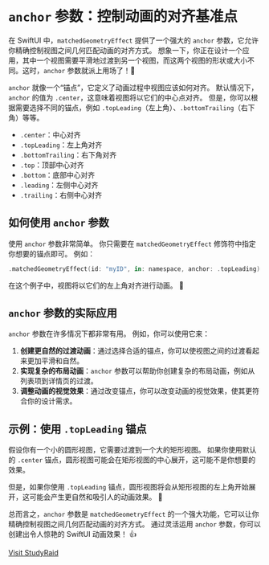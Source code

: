 ﻿# `anchor` 参数：控制动画的对齐基准点

在 SwiftUI 中，`matchedGeometryEffect` 提供了一个强大的 `anchor` 参数，它允许你精确控制视图之间几何匹配动画的对齐方式。 想象一下，你正在设计一个应用，其中一个视图需要平滑地过渡到另一个视图，而这两个视图的形状或大小不同。这时，`anchor` 参数就派上用场了！🎉

`anchor` 就像一个“锚点”，它定义了动画过程中视图应该如何对齐。 默认情况下，`anchor` 的值为 `.center`，这意味着视图将以它们的中心点对齐。 但是，你可以根据需要选择不同的锚点，例如 `.topLeading`（左上角）、`.bottomTrailing`（右下角）等等。

*   `.center`：中心对齐
*   `.topLeading`：左上角对齐
*   `.bottomTrailing`：右下角对齐
*   `.top`：顶部中心对齐
*   `.bottom`：底部中心对齐
*   `.leading`：左侧中心对齐
*   `.trailing`：右侧中心对齐

## 如何使用 `anchor` 参数

使用 `anchor` 参数非常简单。 你只需要在 `matchedGeometryEffect` 修饰符中指定你想要的锚点即可。 例如：

```swift
.matchedGeometryEffect(id: "myID", in: namespace, anchor: .topLeading)
```

在这个例子中，视图将以它们的左上角对齐进行动画。 🚀

## `anchor` 参数的实际应用

`anchor` 参数在许多情况下都非常有用。 例如，你可以使用它来：

1.  **创建更自然的过渡动画**：通过选择合适的锚点，你可以使视图之间的过渡看起来更加平滑和自然。
2.  **实现复杂的布局动画**：`anchor` 参数可以帮助你创建复杂的布局动画，例如从列表项到详情页的过渡。
3.  **调整动画的视觉效果**：通过改变锚点，你可以改变动画的视觉效果，使其更符合你的设计需求。

## 示例：使用 `.topLeading` 锚点

假设你有一个小的圆形视图，它需要过渡到一个大的矩形视图。 如果你使用默认的 `.center` 锚点，圆形视图可能会在矩形视图的中心展开，这可能不是你想要的效果。

但是，如果你使用 `.topLeading` 锚点，圆形视图将会从矩形视图的左上角开始展开，这可能会产生更自然和吸引人的动画效果。 🤩

总而言之，`anchor` 参数是 `matchedGeometryEffect` 的一个强大功能，它可以让你精确控制视图之间几何匹配动画的对齐方式。 通过灵活运用 `anchor` 参数，你可以创建出令人惊艳的 SwiftUI 动画效果！ 👍

[Visit StudyRaid](https://app.studyraid.com/en/read/30594/1318632/anchor)
